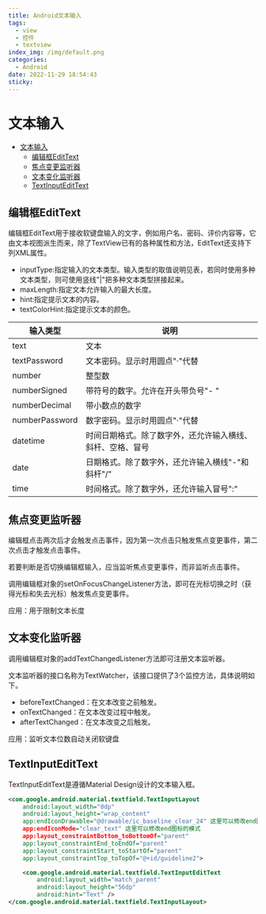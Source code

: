 ```yaml
---
title: Android文本输入
tags:
  - view
  - 控件
  - textview
index_img: /img/default.png
categories:
  - Android
date: 2022-11-29 18:54:43
sticky:
---
```


# 文本输入

- [文本输入](#文本输入)
  - [编辑框EditText](#编辑框edittext)
  - [焦点变更监听器](#焦点变更监听器)
  - [文本变化监听器](#文本变化监听器)
  - [TextInputEditText](#textinputedittext)

## 编辑框EditText

编辑框EditText用于接收软键盘输入的文字，例如用户名、密码、评价内容等，它由文本视图派生而来，除了TextView已有的各种属性和方法，EditText还支持下列XML属性。

- inputType:指定输入的文本类型。输入类型的取值说明见表，若同时使用多种文本类型，则可使用竖线"|"把多种文本类型拼接起来。
- maxLength:指定文本允许输入的最大长度。
- hint:指定提示文本的内容。
- textColorHint:指定提示文本的颜色。

| 输入类型       | 说明                                                       |
| -------------- | ---------------------------------------------------------- |
| text           | 文本                                                       |
| textPassword   | 文本密码。显示时用圆点"·"代替                              |
| number         | 整型数                                                     |
| numberSigned   | 带符号的数字。允许在开头带负号"- "                         |
| numberDecimal  | 带小数点的数字                                             |
| numberPassword | 数字密码。显示时用圆点"·"代替                              |
| datetime       | 时间日期格式。除了数字外，还允许输入横线、斜杆、空格、冒号 |
| date           | 日期格式。除了数字外，还允许输入横线"-"和斜杆"/"           |
| time           | 时间格式。除了数字外，还允许输入冒号":"                    |

## 焦点变更监听器

编辑框点击两次后才会触发点击事件，因为第一次点击只触发焦点变更事件，第二次点击才触发点击事件。

若要判断是否切换编辑框输入，应当监听焦点变更事件，而非监听点击事件。

调用编辑框对象的setOnFocusChangeListener方法，即可在光标切换之时（获得光标和失去光标）触发焦点变更事件。

应用：用于限制文本长度

## 文本变化监听器

调用编辑框对象的addTextChangedListener方法即可注册文本监听器。

文本监听器的接口名称为TextWatcher，该接口提供了3个监控方法，具体说明如下。

- beforeTextChanged：在文本改变之前触发。
- onTextChanged：在文本改变过程中触发。 
- afterTextChanged：在文本改变之后触发。

应用：监听文本位数自动关闭软键盘

## TextInputEditText

TextInputEditText是遵循Material Design设计的文本输入框。

```xml
<com.google.android.material.textfield.TextInputLayout
    android:layout_width="0dp"
    android:layout_height="wrap_content"
    app:endIconDrawable="@drawable/ic_baseline_clear_24" 这里可以修改end图标的样式
    app:endIconMode="clear_text" 这里可以修改end图标的模式
    app:layout_constraintBottom_toBottomOf="parent"
    app:layout_constraintEnd_toEndOf="parent"
    app:layout_constraintStart_toStartOf="parent"
    app:layout_constraintTop_toTopOf="@+id/guideline2">

    <com.google.android.material.textfield.TextInputEditText
        android:layout_width="match_parent"
        android:layout_height="56dp"
        android:hint="Text" />
</com.google.android.material.textfield.TextInputLayout>
```